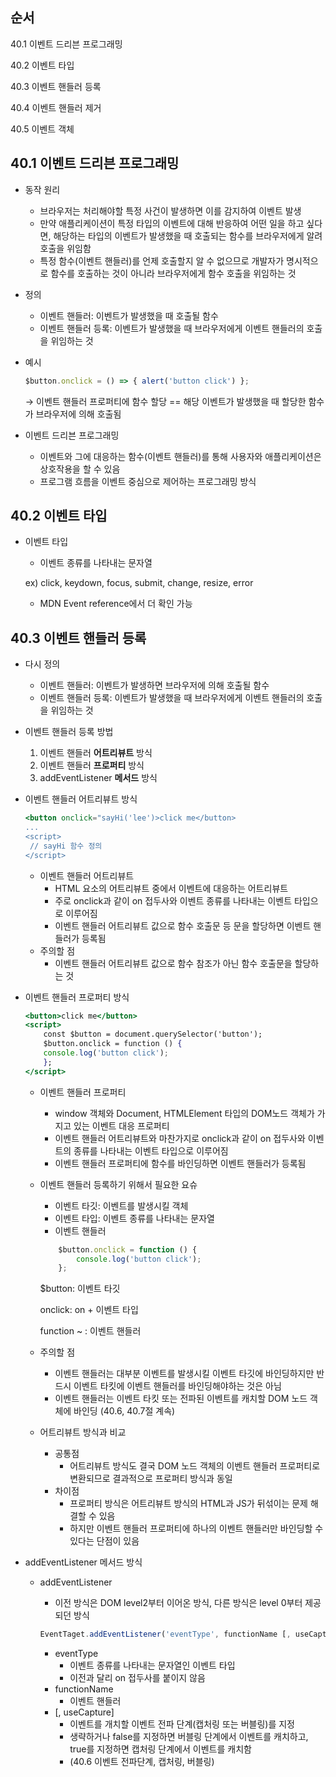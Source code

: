 ## 순서

40.1 이벤트 드리븐 프로그래밍

40.2 이벤트 타입

40.3 이벤트 핸들러 등록

40.4 이벤트 핸들러 제거

40.5 이벤트 객체

## 40.1 이벤트 드리븐 프로그래밍

- 동작 원리
    - 브라우저는 처리해야할 특정 사건이 발생하면 이를 감지하여 이벤트 발생
    - 만약 애플리케이션이 특정 타입의 이벤트에 대해 반응하여 어떤 일을 하고 싶다면, 해당하는 타입의 이벤트가 발생했을 때 호출되는 함수를 브라우저에게 알려 호출을 위임함
    - 특정 함수(이벤트 핸들러)를 언제 호출할지 알 수 없으므로 개발자가 명시적으로 함수를 호출하는 것이 아니라 브라우저에게 함수 호출을 위임하는 것

- 정의
    - 이벤트 핸들러: 이벤트가 발생했을 때 호출될 함수
    - 이벤트 핸들러 등록: 이벤트가 발생했을 때 브라우저에게 이벤트 핸들러의 호출을 위임하는 것

- 예시
    
    ```jsx
    $button.onclick = () => { alert('button click') };
    ```
    
    → 이벤트 핸들러 프로퍼티에 함수 할당 == 해당 이벤트가 발생했을 때 할당한 함수가 브라우저에 의해 호출됨
    

- 이벤트 드리븐 프로그래밍
    - 이벤트와 그에 대응하는 함수(이벤트 핸들러)를 통해 사용자와 애플리케이션은 상호작용을 할 수 있음
    - 프로그램 흐름을 이벤트 중심으로 제어하는 프로그래밍 방식

## 40.2 이벤트 타입

- 이벤트 타입
    - 이벤트 종류를 나타내는 문자열
    
    ex) click, keydown, focus, submit, change, resize, error
    
    - MDN Event reference에서 더 확인 가능

## 40.3 이벤트 핸들러 등록

- 다시 정의
    - 이벤트 핸들러: 이벤트가 발생하면 브라우저에 의해 호출될 함수
    - 이벤트 핸들러 등록: 이벤트가 발생했을 때 브라우저에게 이벤트 핸들러의 호출을  위임하는 것

- 이벤트 핸들러 등록 방법
    1. 이벤트 핸들러 **어트리뷰트** 방식
    2. 이벤트 핸들러 **프로퍼티** 방식
    3. addEventListener **메서드** 방식

- 이벤트 핸들러 어트리뷰트 방식
    
    ```jsx
    <button onclick="sayHi('lee')>click me</button>
    ...
    <script>
     // sayHi 함수 정의
    </script>
    ```
    
    - 이벤트 핸들러 어트리뷰트
        - HTML 요소의 어트리뷰트 중에서 이벤트에 대응하는 어트리뷰트
        - 주로 onclick과 같이 on 접두사와 이벤트 종류를 나타내는 이벤트 타입으로 이루어짐
        - 이벤트 핸들러 어트리뷰트 값으로 함수 호출문 등 문을 할당하면 이벤트 핸들러가 등록됨
    - 주의할 점
        - 이벤트 핸들러 어트리뷰트 값으로 함수 참조가 아닌 함수 호출문을 할당하는 것
    
- 이벤트 핸들러 프로퍼티 방식
    
    ```jsx
    <button>click me</button>
    <script>
    	const $button = document.querySelector('button');
    	$button.onclick = function () {
  		console.log('button click');
    	};
    </script>
    ```
    
    - 이벤트 핸들러 프로퍼티
        - window 객체와 Document, HTMLElement 타입의 DOM노드 객체가 가지고 있는 이벤트 대응 프로퍼티
        - 이벤트 핸들러 어트리뷰트와 마찬가지로 onclick과 같이 on 접두사와 이벤트의 종류를 나타내는 이벤트 타입으로 이루어짐
        - 이벤트 핸들러 프로퍼티에 함수를 바인딩하면 이벤트 핸들러가 등록됨
    - 이벤트 핸들러 등록하기 위해서 필요한 요슈
        - 이벤트 타깃: 이벤트를 발생시킬 객체
        - 이벤트 타입: 이벤트 종류를 나타내는 문자열
        - 이벤트 핸들러
        
        ```jsx
        	$button.onclick = function () {
        		console.log('button click');
        	};
        ```
        
        $button: 이벤트 타깃
        
        onclick: on + 이벤트 타입
        
        function ~ : 이벤트 핸들러
        
    - 주의할 점
        - 이벤트 핸들러는 대부분 이벤트를 발생시킬 이벤트 타깃에 바인딩하지만 반드시 이벤트 타킷에 이벤트 핸들러를 바인딩해야하는 것은 아님
        - 이벤트 핸들러는 이벤트 타킷 또는 전파된 이벤트를 캐치할 DOM 노드 객체에 바인딩 (40.6, 40.7절 계속)
    - 어트리뷰트 방식과 비교
        - 공통점
            - 어트리뷰트 방식도 결국 DOM 노드 객체의 이벤트 핸들러 프로퍼티로 변환되므로 결과적으로 프로퍼티 방식과 동일
        - 차이점
            - 프로퍼티 방식은 어트리뷰트 방식의 HTML과 JS가 뒤섞이는 문제 해결할 수 있음
            - 하지만 이벤트 핸들러 프로퍼티에 하나의 이벤트 핸들러만 바인딩할 수 있다는 단점이 있음
        
- addEventListener 메서드 방식
    - addEventListener
        - 이전 방식은 DOM level2부터 이어온 방식, 다른 방식은 level 0부터 제공되던 방식
        
        ```jsx
        EventTaget.addEventListener('eventType', functionName [, useCapture]);
        ```
        
        - eventType
            - 이벤트 종류를 나타내는 문자열인 이벤트 타입
            - 이전과 달리 on 접두사를 붙이지 않음
        - functionName
            - 이벤트 핸들러
        - [, useCapture]
            - 이벤트를 개치할 이벤트 전파 단계(캡처링 또는 버블링)를 지정
            - 생략하거나 false를 지정하면 버블링 단계에서 이벤트를 캐치하고, true를 지정하면 캡처링 단계에서 이벤트를 캐치함
            - (40.6 이벤트 전파단계, 캡처링, 버블링)

